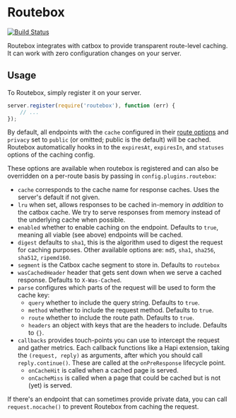 # Routebox

[![Build Status](https://img.shields.io/travis/mixer/routebox.svg?style=flat-square)](https://travis-ci.org/mixer/routebox)

Routebox integrates with catbox to provide transparent route-level caching. It can work with zero configuration changes on your server.

## Usage

To Routebox, simply register it on your server.

```js
server.register(require('routebox'), function (err) {
    // ...
});
```

By default, all endpoints with the `cache` configured in their [route options](http://hapijs.com/api#route-options) and `privacy` set to `public` (or omitted; public is the default) will be cached. Routebox automatically hooks in to the `expiresAt`, `expiresIn`, and `statuses` options of the caching config.

These options are available when routebox is registered and can also be overridden on a per-route basis by passing in `config.plugins.routebox`:

 * `cache` corresponds to the cache name for response caches. Uses the server's default if not given.
 * `lru` when set, allows responses to be cached in-memory in _addition_ to the catbox cache. We try to serve responses from memory instead of the underlying cache when possible.
 * `enabled` whether to enable caching on the endpoint. Defaults to `true`, meaning all viable (see above) endpoints will be cached.
 * `digest` defaults to `sha1`, this is the algorithm used to digest the request for caching purposes. Other available options are: `md5`, `sha1`, `sha256`, `sha512`, `ripemd160`.
 * `segment` is the Catbox cache segment to store in. Defaults to `routebox`
 * `wasCachedHeader` header that gets sent down when we serve a cached response. Defaults to `X-Was-Cached`.
 * `parse` configures which parts of the request will be used to form the cache key:
    * `query` whether to include the query string. Defaults to `true`.
    * `method` whether to include the request method. Defaults to `true`.
    * `route` whether to include the route path. Defaults to `true`.
    * `headers` an object with keys that are the headers to include. Defaults to `{}`.
 * `callbacks` provides touch-points you can use to intercept the request and gather metrics. Each callback functions like a Hapi extension, taking the `(request, reply)` as arguments, after which you should call `reply.continue()`. These are called at the `onPreResponse` lifecycle point.
    * `onCacheHit` is called when a cached page is served.
    * `onCacheMiss` is called when a page that could be cached but is not (yet) is served.

If there's an endpoint that can sometimes provide private data, you can call `request.nocache()` to prevent Routebox from caching the request.
